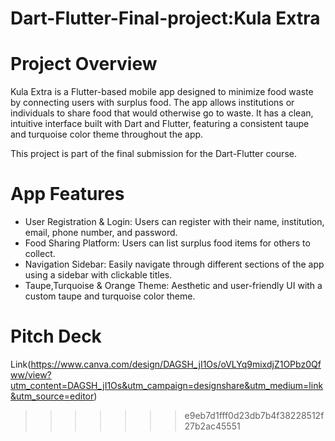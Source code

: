 # Dart-Flutter-Final-project:Kula Extra
# Project Overview
Kula Extra is a Flutter-based mobile app designed to minimize food waste by connecting users with surplus food. The app allows institutions or individuals to share food that would otherwise go to waste. It has a clean, intuitive interface built with Dart and Flutter, featuring a consistent taupe and turquoise color theme throughout the app.

This project is part of the final submission for the Dart-Flutter course.

# App Features
- User Registration & Login: Users can register with their name, institution, email, phone number, and password.
- Food Sharing Platform: Users can list surplus food items for others to collect.
- Navigation Sidebar: Easily navigate through different sections of the app using a sidebar with clickable titles.
- Taupe,Turquoise & Orange Theme: Aesthetic and user-friendly UI with a custom taupe and turquoise color theme.

# Pitch Deck
Link(https://www.canva.com/design/DAGSH_jI1Os/oVLYq9mixdjZ1OPbz0Qfww/view?utm_content=DAGSH_jI1Os&utm_campaign=designshare&utm_medium=link&utm_source=editor)
>>>>>>> e9eb7d1fff0d23db7b4f38228512f27b2ac45551
